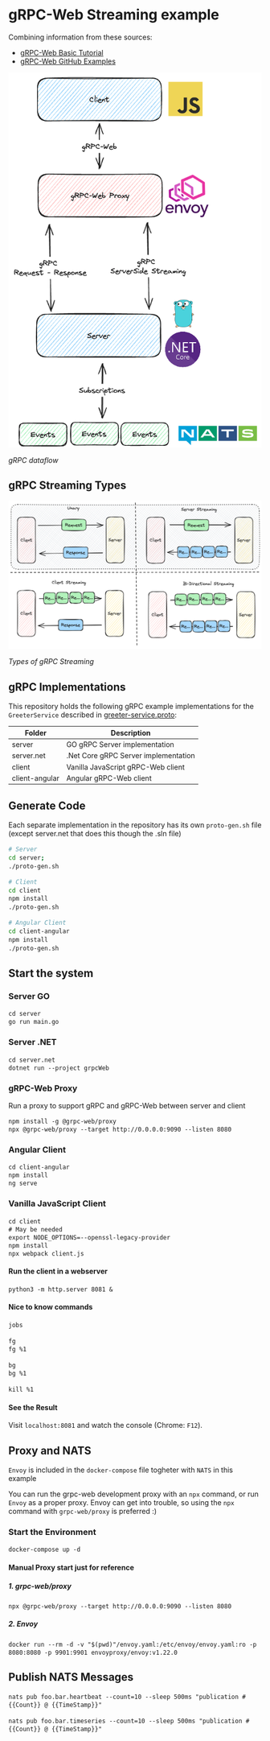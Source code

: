 # gRPC-Web Streaming example

Combining information from these sources:

- [gRPC-Web Basic Tutorial](https://grpc.io/docs/platforms/web/basics/)
- [gRPC-Web GitHub Examples](https://github.com/grpc/grpc-web/tree/master/net/grpc/gateway/examples/helloworld)

![](./resources/grpcWebStreaming.png)

_gRPC dataflow_

## gRPC Streaming Types

![](./resources/grpcStreaming.png)

_Types of gRPC Streaming_

## gRPC Implementations

This repository holds the following gRPC example implementations for the `GreeterService` described in [greeter-service.proto](./greeter-service.proto):

| Folder         | Description                          |
| -------------- | ------------------------------------ |
| server         | GO gRPC Server implementation        |
| server.net     | .Net Core gRPC Server implementation |
| client         | Vanilla JavaScript gRPC-Web client   |
| client-angular | Angular gRPC-Web client              |

## Generate Code

Each separate implementation in the repository has its own `proto-gen.sh` file (except server.net that does this though the .sln file)

```sh
# Server
cd server;
./proto-gen.sh
```

```sh
# Client
cd client
npm install
./proto-gen.sh
```

```sh
# Angular Client
cd client-angular
npm install
./proto-gen.sh
```

## Start the system

### Server GO

    cd server
    go run main.go

### Server .NET

    cd server.net
    dotnet run --project grpcWeb

### gRPC-Web Proxy

Run a proxy to support gRPC and gRPC-Web between server and client

    npm install -g @grpc-web/proxy
    npx @grpc-web/proxy --target http://0.0.0.0:9090 --listen 8080

### Angular Client

    cd client-angular
    npm install
    ng serve

### Vanilla JavaScript Client

    cd client
    # May be needed
    export NODE_OPTIONS=--openssl-legacy-provider
    npm install
    npx webpack client.js

#### Run the client in a webserver

    python3 -m http.server 8081 &

#### Nice to know commands

    jobs

    fg
    fg %1

    bg
    bg %1

    kill %1

#### See the Result

Visit `localhost:8081` and watch the console (Chrome: `F12`).

## Proxy and NATS

`Envoy` is included in the `docker-compose` file togheter with `NATS` in this example

You can run the grpc-web development proxy with an `npx` command, or run `Envoy` as a proper proxy.
Envoy can get into trouble, so using the `npx` command with `grpc-web/proxy` is preferred :)

### Start the Environment

    docker-compose up -d

#### Manual Proxy start just for reference

##### 1. grpc-web/proxy

    npx @grpc-web/proxy --target http://0.0.0.0:9090 --listen 8080

##### 2. Envoy

    docker run --rm -d -v "$(pwd)"/envoy.yaml:/etc/envoy/envoy.yaml:ro -p 8080:8080 -p 9901:9901 envoyproxy/envoy:v1.22.0

## Publish NATS Messages

    nats pub foo.bar.heartbeat --count=10 --sleep 500ms "publication #{{Count}} @ {{TimeStamp}}"

    nats pub foo.bar.timeseries --count=10 --sleep 500ms "publication #{{Count}} @ {{TimeStamp}}"
